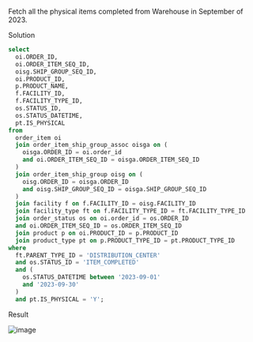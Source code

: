 Fetch all the physical items completed from Warehouse in September of 2023.

Solution
```SQL
select 
  oi.ORDER_ID, 
  oi.ORDER_ITEM_SEQ_ID, 
  oisg.SHIP_GROUP_SEQ_ID,
  oi.PRODUCT_ID,
  p.PRODUCT_NAME,
  f.FACILITY_ID, 
  f.FACILITY_TYPE_ID, 
  os.STATUS_ID, 
  os.STATUS_DATETIME, 
  pt.IS_PHYSICAL 
from 
  order_item oi 
  join order_item_ship_group_assoc oisga on (
    oisga.ORDER_ID = oi.order_id 
    and oi.ORDER_ITEM_SEQ_ID = oisga.ORDER_ITEM_SEQ_ID
  ) 
  join order_item_ship_group oisg on (
    oisg.ORDER_ID = oisga.ORDER_ID 
    and oisg.SHIP_GROUP_SEQ_ID = oisga.SHIP_GROUP_SEQ_ID
  ) 
  join facility f on f.FACILITY_ID = oisg.FACILITY_ID 
  join facility_type ft on f.FACILITY_TYPE_ID = ft.FACILITY_TYPE_ID 
  join order_status os on oi.order_id = os.ORDER_ID 
  and oi.ORDER_ITEM_SEQ_ID = os.ORDER_ITEM_SEQ_ID 
  join product p on oi.PRODUCT_ID = p.PRODUCT_ID 
  join product_type pt on p.PRODUCT_TYPE_ID = pt.PRODUCT_TYPE_ID 
where 
  ft.PARENT_TYPE_ID = 'DISTRIBUTION_CENTER' 
  and os.STATUS_ID = 'ITEM_COMPLETED' 
  and (
    os.STATUS_DATETIME between '2023-09-01' 
    and '2023-09-30'
  ) 
  and pt.IS_PHYSICAL = 'Y';
```
Result

![image](https://github.com/Nishtha-Jain-1119/Training-Assignment/assets/127538617/0440f7e6-4546-41db-8ad2-f541d5b3f3a9)


